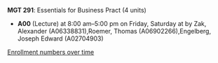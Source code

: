 **MGT 291**: Essentials for Business Pract (4 units)

- **A00** (Lecture) at 8:00 am–5:00 pm on Friday, Saturday at   by Zak, Alexander (A06338831),Roemer, Thomas (A06902266),Engelberg, Joseph Edward (A02704903)

[Enrollment numbers over time](./MGT291.tsv)

